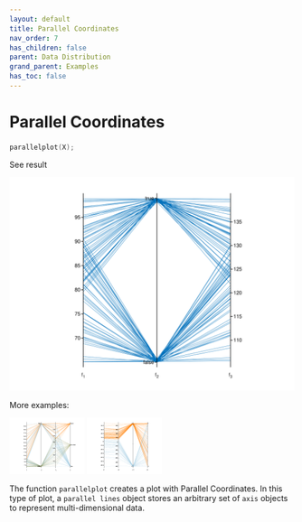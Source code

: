 ```yaml
---
layout: default
title: Parallel Coordinates
nav_order: 7
has_children: false
parent: Data Distribution
grand_parent: Examples
has_toc: false
---
```

# Parallel Coordinates

```cpp
parallelplot(X);
```


See result

[![example_parallelplot_1](../data_distribution/parallelplot/parallelplot_1.svg)](https://github.com/alandefreitas/matplotplusplus/blob/master/examples/data_distribution/parallelplot/parallelplot_1.cpp)

More examples:
    
[![example_parallelplot_2](../data_distribution/parallelplot/parallelplot_2_thumb.png)](https://github.com/alandefreitas/matplotplusplus/blob/master/examples/data_distribution/parallelplot/parallelplot_2.cpp)  [![example_parallelplot_3](../data_distribution/parallelplot/parallelplot_3_thumb.png)](https://github.com/alandefreitas/matplotplusplus/blob/master/examples/data_distribution/parallelplot/parallelplot_3.cpp)
  

The function `parallelplot` creates a plot with Parallel Coordinates. In this type of plot, a `parallel lines` object stores an arbitrary set of `axis` objects to represent multi-dimensional data. 



